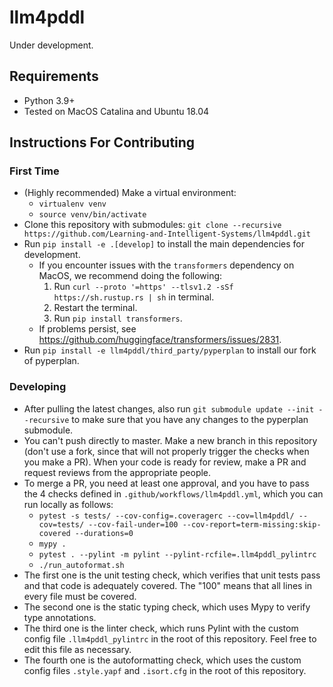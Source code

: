 # llm4pddl

Under development.

## Requirements

- Python 3.9+
- Tested on MacOS Catalina and Ubuntu 18.04

## Instructions For Contributing

### First Time

- (Highly recommended) Make a virtual environment:
  - `virtualenv venv`
  - `source venv/bin/activate`
- Clone this repository with submodules: `git clone --recursive https://github.com/Learning-and-Intelligent-Systems/llm4pddl.git`
- Run `pip install -e .[develop]` to install the main dependencies for development.
  - If you encounter issues with the `transformers` dependency on MacOS, we recommend doing the following:
    1. Run `curl --proto '=https' --tlsv1.2 -sSf https://sh.rustup.rs | sh` in terminal.
    2. Restart the terminal.
    3. Run `pip install transformers`.
  - If problems persist, see https://github.com/huggingface/transformers/issues/2831.
- Run `pip install -e llm4pddl/third_party/pyperplan` to install our fork of pyperplan.

### Developing

- After pulling the latest changes, also run `git submodule update --init --recursive` to make sure that you have any changes to the pyperplan submodule.
- You can't push directly to master. Make a new branch in this repository (don't use a fork, since that will not properly trigger the checks when you make a PR). When your code is ready for review, make a PR and request reviews from the appropriate people.
- To merge a PR, you need at least one approval, and you have to pass the 4 checks defined in `.github/workflows/llm4pddl.yml`, which you can run locally as follows:
  - `pytest -s tests/ --cov-config=.coveragerc --cov=llm4pddl/ --cov=tests/ --cov-fail-under=100 --cov-report=term-missing:skip-covered --durations=0`
  - `mypy .`
  - `pytest . --pylint -m pylint --pylint-rcfile=.llm4pddl_pylintrc`
  - `./run_autoformat.sh`
- The first one is the unit testing check, which verifies that unit tests pass and that code is adequately covered. The "100" means that all lines in every file must be covered.
- The second one is the static typing check, which uses Mypy to verify type annotations.
- The third one is the linter check, which runs Pylint with the custom config file `.llm4pddl_pylintrc` in the root of this repository. Feel free to edit this file as necessary.
- The fourth one is the autoformatting check, which uses the custom config files `.style.yapf` and `.isort.cfg` in the root of this repository.
